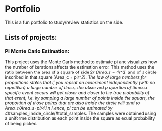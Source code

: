 # Portfolio
This is a fun portfolio to study/review statistics on the side.

## Lists of projects:
### Pi Monte Carlo Estimation:
This project uses the Monte Carlo method to estimate pi and visualizes how the number of iterations affects the estimation error. This method uses the ratio between the area of a square of side 2*r (Area_s = 4*r^2) and of a circle inscribed in that square (Area_c = pi*r^2). 
The law of large numbers for proportions states that if you repeat an experiment independently (with no repetition) a large number of times, the observed proportion of times a specific event occurs will get closer and closer to the true probability of that event, i.e. by sampling a large number of points inside the square, the proportion of those points that are also inside the circle will tend to Area_c/Area_s=pi/4.\n 
Hence, pi can be estimated by 4*#samples_inside_circle/#total_samples. 
The samples were obtained using a uniforme distribution as each point inside the square as equal probability of being picked.
